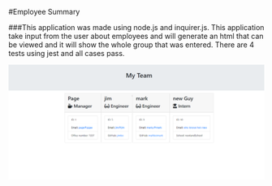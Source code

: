 #Employee Summary

###This application was made using node.js and inquirer.js. This application take input from the user about employees and will generate an html that can be viewed and it will show the whole group that was entered. There are 4 tests using jest and all cases pass.

![pic of result](https://github.com/pagelhunt/Employee-Summary/blob/master/Develop/pic.png)
